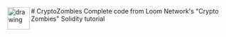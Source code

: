 <img src="https://user-images.githubusercontent.com/61299527/173169381-50559426-c1e0-4908-b61c-67a9cf9aaee4.png" alt="drawing" width="50px" align="left"/>
# CryptoZombies
Complete code from Loom Network's "Crypto Zombies" Solidity tutorial
